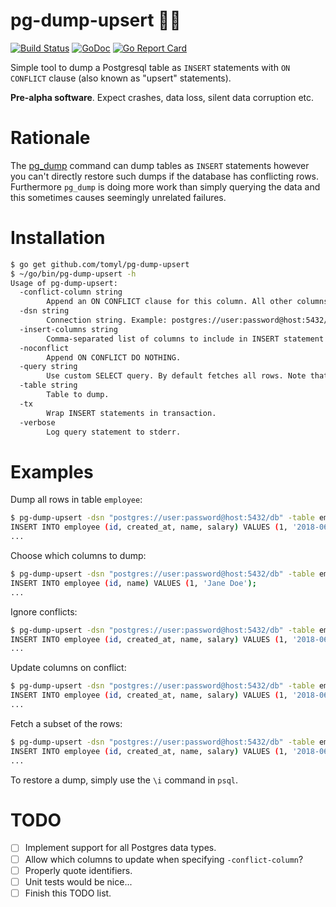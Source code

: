 # pg-dump-upsert :elephant::poop:

[![Build Status](https://travis-ci.com/tomyl/pg-dump-upsert.svg?branch=master)](https://travis-ci.org/tomyl/pg-dump-upsert)
[![GoDoc](https://godoc.org/github.com/tomyl/pg-dump-upsert/pgdump?status.png)](http://godoc.org/github.com/tomyl/pg-dump-upsert/pgdump)
[![Go Report Card](https://goreportcard.com/badge/github.com/tomyl/pg-dump-upsert)](https://goreportcard.com/report/github.com/tomyl/pg-dump-upsert)

Simple tool to dump a Postgresql table as `INSERT` statements with `ON
CONFLICT` clause (also known as "upsert" statements).

**Pre-alpha software**. Expect crashes, data loss, silent data corruption etc.

# Rationale

The [pg\_dump](https://www.postgresql.org/docs/current/static/app-pgdump.html)
command can dump tables as `INSERT` statements however you can't directly
restore such dumps if the database has conflicting rows. Furthermore `pg_dump`
is doing more work than simply querying the data and this sometimes causes
seemingly unrelated failures.

# Installation

```bash
$ go get github.com/tomyl/pg-dump-upsert
$ ~/go/bin/pg-dump-upsert -h
Usage of pg-dump-upsert:
  -conflict-column string
        Append an ON CONFLICT clause for this column. All other columns will be included in a DO UPDATE SET list.
  -dsn string
        Connection string. Example: postgres://user:password@host:5432/db
  -insert-columns string
        Comma-separated list of columns to include in INSERT statement. Defaults to all columns.
  -noconflict
        Append ON CONFLICT DO NOTHING.
  -query string
        Use custom SELECT query. By default fetches all rows. Note that column order must match -insert-columns. It is also valid to just specify a WHERE clause. It will be appended to the default query.
  -table string
        Table to dump.
  -tx
        Wrap INSERT statements in transaction.
  -verbose
        Log query statement to stderr.
```

# Examples

Dump all rows in table `employee`:

```bash
$ pg-dump-upsert -dsn "postgres://user:password@host:5432/db" -table employee 
INSERT INTO employee (id, created_at, name, salary) VALUES (1, '2018-06-13 21:10:34.769555+08', 'Jane Doe', 123456);
...
```

Choose which columns to dump:

```bash
$ pg-dump-upsert -dsn "postgres://user:password@host:5432/db" -table employee -insert-columns id,name
INSERT INTO employee (id, name) VALUES (1, 'Jane Doe');
...
```

Ignore conflicts:

```bash
$ pg-dump-upsert -dsn "postgres://user:password@host:5432/db" -table employee -noconflict
INSERT INTO employee (id, created_at, name, salary) VALUES (1, '2018-06-13 21:10:34.769555+08', 'Jane Doe' 123456) ON CONFLICT DO NOTHING;
...
```

Update columns on conflict:

```bash
$ pg-dump-upsert -dsn "postgres://user:password@host:5432/db" -table employee -conflict-column id
INSERT INTO employee (id, created_at, name, salary) VALUES (1, '2018-06-13 21:10:34.769555+08', 'Jane Doe', 123456) ON CONFLICT (id) DO UPDATE SET created_at=EXCLUDED.created_at, name=EXCLUDED.name;
...
```

Fetch a subset of the rows:

```bash
$ pg-dump-upsert -dsn "postgres://user:password@host:5432/db" -table employee -query "WHERE salary > 12345"
INSERT INTO employee (id, created_at, name, salary) VALUES (1, '2018-06-13 21:10:34.769555+08', 'Jane Doe', 123456);
...
```

To restore a dump, simply use the `\i` command in `psql`.

# TODO
- [ ] Implement support for all Postgres data types.
- [ ] Allow which columns to update when specifying `-conflict-column`?
- [ ] Properly quote identifiers.
- [ ] Unit tests would be nice...
- [ ] Finish this TODO list.
